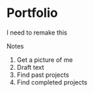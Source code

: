 # Portfolio
I need to remake this

Notes

1. Get a picture of me
2. Draft text
3. Find past projects
4. Find completed projects
